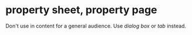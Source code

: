 # property sheet, property page

Don't use in content for a general audience. Use *dialog box* or *tab* instead.
